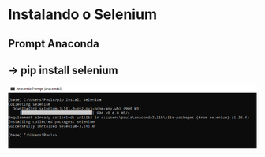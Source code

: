# Instalando o Selenium

## Prompt Anaconda

## → pip install selenium

![Untitled](Selenium/Untitled.png)